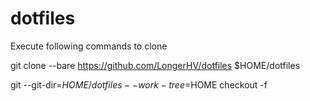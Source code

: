 # dotfiles

Execute following commands to clone

git clone --bare https://github.com/LongerHV/dotfiles $HOME/dotfiles

git --git-dir=$HOME/dotfiles --work-tree=$HOME checkout -f
